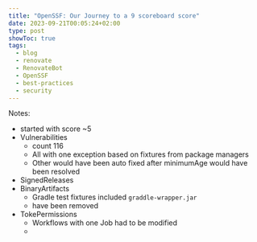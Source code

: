 ```yaml
---
title: "OpenSSF: Our Journey to a 9 scoreboard score"
date: 2023-09-21T00:05:24+02:00
type: post
showToc: true
tags:
  - blog
  - renovate
  - RenovateBot
  - OpenSSF
  - best-practices
  - security
---
```


Notes:
- started with score ~5
- Vulnerabilities
  - count 116
  - All with one exception based on fixtures from package managers
  - Other would have been auto fixed after minimumAge would have been resolved
- SignedReleases 
- BinaryArtifacts
  - Gradle test fixtures included `graddle-wrapper.jar`
  - have been removed
- TokePermissions
  - Workflows with one Job had to be modified
  - 
